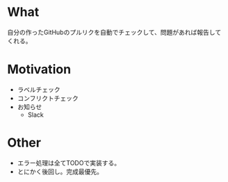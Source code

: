 # What
自分の作ったGitHubのプルリクを自動でチェックして、問題があれば報告してくれる。

# Motivation
- ラベルチェック 
- コンフリクトチェック
- お知らせ
  - Slack

# Other
- エラー処理は全てTODOで実装する。
- とにかく後回し。完成最優先。
